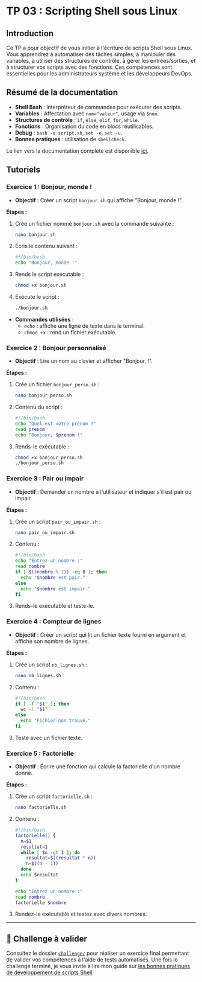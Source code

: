 # TP 03 : Scripting Shell sous Linux

## Introduction

Ce TP a pour objectif de vous initier à l'écriture de scripts Shell sous Linux.
Vous apprendrez à automatiser des tâches simples, à manipuler des variables, à
utiliser des structures de contrôle, à gérer les entrées/sorties, et à
structurer vos scripts avec des fonctions. Ces compétences sont essentielles
pour les administrateurs système et les développeurs DevOps.

## Résumé de la documentation

- **Shell Bash** : Interpréteur de commandes pour exécuter des scripts.
- **Variables** : Affectation avec `nom="valeur"`, usage via `$nom`.
- **Structures de contrôle** : `if`, `else`, `elif`, `for`, `while`.
- **Fonctions** : Organisation du code en blocs réutilisables.
- **Debug** : `bash -x script.sh`, `set -e`, `set -u`.
- **Bonnes pratiques** : utilisation de `shellcheck`.

Le lien vers la documentation complète est disponible
[ici](https://blog.stephane-robert.info/docs/admin-serveurs/linux/script-shell/).

## Tutoriels

### Exercice 1 : Bonjour, monde !

- **Objectif** : Créer un script `bonjour.sh` qui affiche "Bonjour, monde !".

**Étapes :**

1. Crée un fichier nommé `bonjour.sh` avec la commande suivante :

   ```bash
   nano bonjour.sh
   ```

2. Écris le contenu suivant :

   ```bash
   #!/bin/bash
   echo "Bonjour, monde !"
   ```

3. Rends le script exécutable :

   ```bash
   chmod +x bonjour.sh
   ```

4. Exécute le script :

   ```bash
   ./bonjour.sh
   ```

- **Commandes utilisées** :
  - `echo` : affiche une ligne de texte dans le terminal.
  - `chmod +x` : rend un fichier exécutable.

### Exercice 2 : Bonjour personnalisé

- **Objectif** : Lire un nom au clavier et afficher "Bonjour, <nom> !".

**Étapes :**

1. Crée un fichier `bonjour_perso.sh` :

   ```bash
   nano bonjour_perso.sh
   ```

2. Contenu du script :

   ```bash
   #!/bin/bash
   echo "Quel est votre prénom ?"
   read prenom
   echo "Bonjour, $prenom !"
   ```

3. Rends-le exécutable :

   ```bash
   chmod +x bonjour_perso.sh
   ./bonjour_perso.sh
   ```

### Exercice 3 : Pair ou impair

- **Objectif** : Demander un nombre à l'utilisateur et indiquer s'il est pair ou impair.

**Étapes :**

1. Crée un script `pair_ou_impair.sh` :

   ```bash
   nano pair_ou_impair.sh
   ```

2. Contenu :

   ```bash
   #!/bin/bash
   echo "Entrez un nombre :"
   read nombre
   if [ $((nombre % 2)) -eq 0 ]; then
     echo "$nombre est pair."
   else
     echo "$nombre est impair."
   fi
   ```

3. Rends-le exécutable et teste-le.

### Exercice 4 : Compteur de lignes

- **Objectif** : Créer un script qui lit un fichier texte fourni en argument et affiche son nombre de lignes.

**Étapes :**

1. Crée un script `nb_lignes.sh` :

   ```bash
   nano nb_lignes.sh
   ```

2. Contenu :

   ```bash
   #!/bin/bash
   if [ -f "$1" ]; then
     wc -l "$1"
   else
     echo "Fichier non trouvé."
   fi
   ```

3. Teste avec un fichier texte.

### Exercice 5 : Factorielle

- **Objectif** : Écrire une fonction qui calcule la factorielle d'un nombre donné.

**Étapes :**

1. Crée un script `factorielle.sh` :

   ```bash
   nano factorielle.sh
   ```

2. Contenu :

   ```bash
   #!/bin/bash
   factorielle() {
     n=$1
     resultat=1
     while [ $n -gt 1 ]; do
       resultat=$((resultat * n))
       n=$((n - 1))
     done
     echo $resultat
   }

   echo "Entrez un nombre :"
   read nombre
   factorielle $nombre
   ```

3. Rendez-le exécutable et testez avec divers nombres.

---

## 🏁 Challenge à valider

Consultez le dossier [`challenge/`](./challenge/) pour réaliser un exercice
final permettant de valider vos compétences à l'aide de tests automatisés. Une
fois le challenge terminé, je vous invite à lire mon guide sur [les bonnes
pratiques de développement de scripts
Shell](https://blog.stephane-robert.info/docs/admin-serveurs/linux/scripts-shell-securises/).
